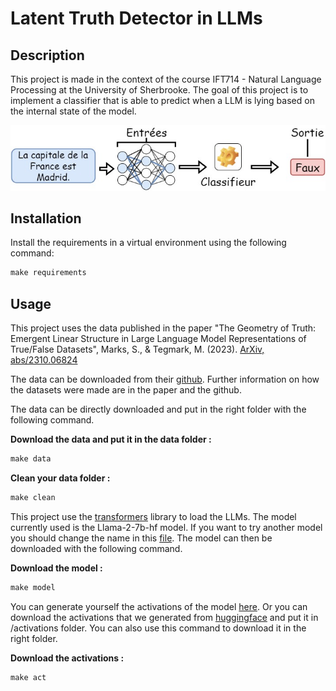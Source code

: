 # Latent Truth Detector in LLMs

## Description

This project is made in the context of the course IFT714 - Natural Language Processing at the University of Sherbrooke. The goal of this project is to implement a classifier that is able to predict when a LLM is lying based on the internal state of the model.

![Schéma entrées-sortie de notre modèle](<reports/figures/Schéma entrée sortie.jpg>)

## Installation

Install the requirements in a virtual environment using the following command:
```python
make requirements
```

## Usage

This project uses the data published in the paper "The Geometry of Truth: Emergent Linear Structure in Large Language Model Representations of True/False Datasets", Marks, S., & Tegmark, M. (2023). [ArXiv, abs/2310.06824](https://api.semanticscholar.org/CorpusID:263831277)

The data can be downloaded from their [github](https://github.com/saprmarks/geometry-of-truth). Further information on how the datasets were made are in the paper and the github.

The data can be directly downloaded and put in the right folder with the following command.

**Download the data and put it in the data folder :**

```python
make data
```

**Clean your data folder :**
```python
make clean
```
This project use the [transformers](https://huggingface.co/transformers/) library to load the LLMs. The model currently used is the Llama-2-7b-hf model. If you want to try another model you should change the name in this [file](model/get_model.py). The model can then be downloaded with the following command.

**Download the model :**
```python
make model
```
You can generate yourself the activations of the model [here](notebooks/main.ipynb). Or you can download the activations that we generated from [huggingface](https://huggingface.co/datasets/Louzii/activations-weights-truth-dataset) and put it in /activations folder. You can also use this command to download it in the right folder.

**Download the activations :**
```python
make act
```